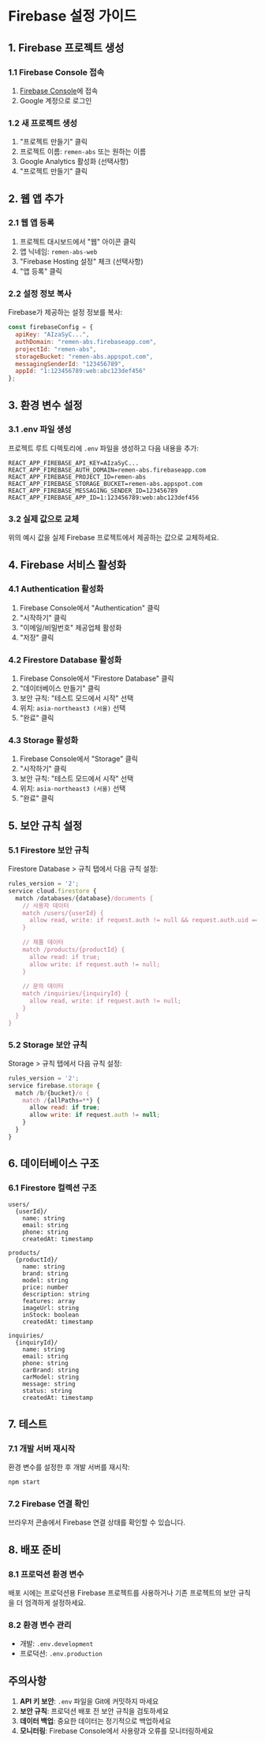 # Firebase 설정 가이드

## 1. Firebase 프로젝트 생성

### 1.1 Firebase Console 접속
1. [Firebase Console](https://console.firebase.google.com/)에 접속
2. Google 계정으로 로그인

### 1.2 새 프로젝트 생성
1. "프로젝트 만들기" 클릭
2. 프로젝트 이름: `remen-abs` 또는 원하는 이름
3. Google Analytics 활성화 (선택사항)
4. "프로젝트 만들기" 클릭

## 2. 웹 앱 추가

### 2.1 웹 앱 등록
1. 프로젝트 대시보드에서 "웹" 아이콘 클릭
2. 앱 닉네임: `remen-abs-web`
3. "Firebase Hosting 설정" 체크 (선택사항)
4. "앱 등록" 클릭

### 2.2 설정 정보 복사
Firebase가 제공하는 설정 정보를 복사:

```javascript
const firebaseConfig = {
  apiKey: "AIzaSyC...",
  authDomain: "remen-abs.firebaseapp.com",
  projectId: "remen-abs",
  storageBucket: "remen-abs.appspot.com",
  messagingSenderId: "123456789",
  appId: "1:123456789:web:abc123def456"
};
```

## 3. 환경 변수 설정

### 3.1 .env 파일 생성
프로젝트 루트 디렉토리에 `.env` 파일을 생성하고 다음 내용을 추가:

```env
REACT_APP_FIREBASE_API_KEY=AIzaSyC...
REACT_APP_FIREBASE_AUTH_DOMAIN=remen-abs.firebaseapp.com
REACT_APP_FIREBASE_PROJECT_ID=remen-abs
REACT_APP_FIREBASE_STORAGE_BUCKET=remen-abs.appspot.com
REACT_APP_FIREBASE_MESSAGING_SENDER_ID=123456789
REACT_APP_FIREBASE_APP_ID=1:123456789:web:abc123def456
```

### 3.2 실제 값으로 교체
위의 예시 값을 실제 Firebase 프로젝트에서 제공하는 값으로 교체하세요.

## 4. Firebase 서비스 활성화

### 4.1 Authentication 활성화
1. Firebase Console에서 "Authentication" 클릭
2. "시작하기" 클릭
3. "이메일/비밀번호" 제공업체 활성화
4. "저장" 클릭

### 4.2 Firestore Database 활성화
1. Firebase Console에서 "Firestore Database" 클릭
2. "데이터베이스 만들기" 클릭
3. 보안 규칙: "테스트 모드에서 시작" 선택
4. 위치: `asia-northeast3 (서울)` 선택
5. "완료" 클릭

### 4.3 Storage 활성화
1. Firebase Console에서 "Storage" 클릭
2. "시작하기" 클릭
3. 보안 규칙: "테스트 모드에서 시작" 선택
4. 위치: `asia-northeast3 (서울)` 선택
5. "완료" 클릭

## 5. 보안 규칙 설정

### 5.1 Firestore 보안 규칙
Firestore Database > 규칙 탭에서 다음 규칙 설정:

```javascript
rules_version = '2';
service cloud.firestore {
  match /databases/{database}/documents {
    // 사용자 데이터
    match /users/{userId} {
      allow read, write: if request.auth != null && request.auth.uid == userId;
    }
    
    // 제품 데이터
    match /products/{productId} {
      allow read: if true;
      allow write: if request.auth != null;
    }
    
    // 문의 데이터
    match /inquiries/{inquiryId} {
      allow read, write: if request.auth != null;
    }
  }
}
```

### 5.2 Storage 보안 규칙
Storage > 규칙 탭에서 다음 규칙 설정:

```javascript
rules_version = '2';
service firebase.storage {
  match /b/{bucket}/o {
    match /{allPaths=**} {
      allow read: if true;
      allow write: if request.auth != null;
    }
  }
}
```

## 6. 데이터베이스 구조

### 6.1 Firestore 컬렉션 구조

```
users/
  {userId}/
    name: string
    email: string
    phone: string
    createdAt: timestamp

products/
  {productId}/
    name: string
    brand: string
    model: string
    price: number
    description: string
    features: array
    imageUrl: string
    inStock: boolean
    createdAt: timestamp

inquiries/
  {inquiryId}/
    name: string
    email: string
    phone: string
    carBrand: string
    carModel: string
    message: string
    status: string
    createdAt: timestamp
```

## 7. 테스트

### 7.1 개발 서버 재시작
환경 변수를 설정한 후 개발 서버를 재시작:

```bash
npm start
```

### 7.2 Firebase 연결 확인
브라우저 콘솔에서 Firebase 연결 상태를 확인할 수 있습니다.

## 8. 배포 준비

### 8.1 프로덕션 환경 변수
배포 시에는 프로덕션용 Firebase 프로젝트를 사용하거나 
기존 프로젝트의 보안 규칙을 더 엄격하게 설정하세요.

### 8.2 환경 변수 관리
- 개발: `.env.development`
- 프로덕션: `.env.production`

## 주의사항

1. **API 키 보안**: `.env` 파일을 Git에 커밋하지 마세요
2. **보안 규칙**: 프로덕션 배포 전 보안 규칙을 검토하세요
3. **데이터 백업**: 중요한 데이터는 정기적으로 백업하세요
4. **모니터링**: Firebase Console에서 사용량과 오류를 모니터링하세요 